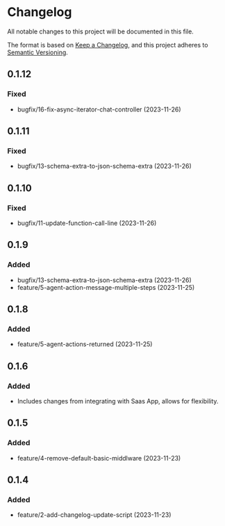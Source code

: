 # Changelog

All notable changes to this project will be documented in this file.

The format is based on [Keep a Changelog](https://keepachangelog.com/en/1.0.0/),
and this project adheres to [Semantic Versioning](https://semver.org/spec/v2.0.0.html).

## 0.1.12
### Fixed
  - bugfix/16-fix-async-iterator-chat-controller (2023-11-26)

## 0.1.11
### Fixed
  - bugfix/13-schema-extra-to-json-schema-extra (2023-11-26)

## 0.1.10
### Fixed
  - bugfix/11-update-function-call-line (2023-11-26)

## 0.1.9
### Added
  - bugfix/13-schema-extra-to-json-schema-extra (2023-11-26)
  - feature/5-agent-action-message-multiple-steps (2023-11-25)

## 0.1.8
### Added 
  - feature/5-agent-actions-returned (2023-11-25)
  
## 0.1.6
### Added 
  - Includes changes from integrating with Saas App, allows for flexibility.

## 0.1.5
### Added 
  - feature/4-remove-default-basic-middlware (2023-11-23)
  
## 0.1.4
### Added 
  - feature/2-add-changelog-update-script (2023-11-23)
